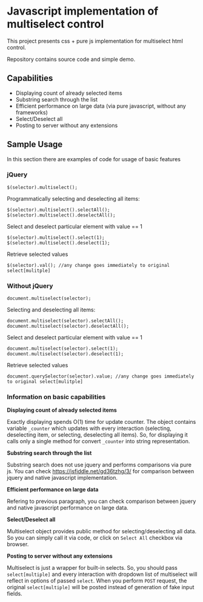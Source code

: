 # Javascript implementation of multiselect control
This project presents css + pure js implementation for multiselect html control.

Repository contains source code and simple demo.
## Capabilities
* Displaying count of already selected items
* Substring search through the list
* Efficient performance on large data (via pure javascript, without any frameworks)
* Select/Deselect all
* Posting to server without any extensions

## Sample Usage
In this section there are examples of code for usage of basic features
### jQuery
```
$(selector).multiselect();
```
Programmatically selecting and deselecting all items:
```
$(selector).multiselect().selectAll();
$(selector).multiselect().deselectAll();
```
Select and deselect particular element with value == 1
```
$(selector).multiselect().select(1);
$(selector).multiselect().deselect(1);
```
Retrieve selected values
```
$(selector).val(); //any change goes immediately to original select[mulitple]
```
### Without jQuery
```
document.multiselect(selector);
```
Selecting and deselecting all items:
```
document.multiselect(selector).selectAll();
document.multiselect(selector).deselectAll();
```
Select and deselect particular element with value == 1
```
document.multiselect(selector).select(1);
document.multiselect(selector).deselect(1);
```
Retrieve selected values
```
document.querySelector(selector).value; //any change goes immediately to original select[mulitple]
```
### Information on basic capabilities
**Displaying count of already selected items**

Exactly displaying spends O(1) time for update counter.
The object contains variable `_counter`  which updates with every interaction (selecting, deselecting item, or selecting, deselecting all items).
So, for displaying it calls only a single method for convert `_counter` into string representation.

**Substring search through the list**

Substring search does not use jquery and performs comparisons via pure js.
You can check https://jsfiddle.net/gd36tzhg/3/ for comparison between jquery and native javascript implementation.

**Efficient performance on large data**

Refering to previous paragraph, you can check comparison between jquery and native javascript performance on large data.

**Select/Deselect all**

Multiselect object provides public method for selecting/deselecting all data. So you can simply call it via code, or click on `Select All` checkbox via browser.

**Posting to server without any extensions**

Multiselect is just a wrapper for built-in selects. So, you should pass `select[multiple]` and every interaction with dropdown list of multiselect will reflect in options of passed `select`. When you perform `POST` request, the original `select[multiple]` will be posted instead of generation of fake input fields.
